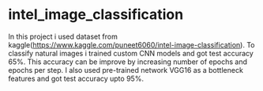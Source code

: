 # intel_image_classification
 In this project i used dataset from kaggle(https://www.kaggle.com/puneet6060/intel-image-classification). To classify natural images i trained custom CNN models and got test accuracy 65%. This accuracy can be improve by increasing number of epochs and epochs per step. I also used pre-trained network VGG16  as a bottleneck features and got test accuracy upto 95%.

